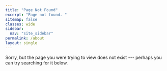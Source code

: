 ```yaml
---
title: "Page Not Found"
excerpt: "Page not found. "
sitemap: false
classes: wide
sidebar:
  nav: "site_sidebar"
permalink: /about
layout: single
---
```


Sorry, but the page you were trying to view does not exist --- perhaps you can try searching for it below.

<script>
  var GOOG_FIXURL_LANG = 'en';
  var GOOG_FIXURL_SITE = '{{ site.url }}'
</script>
<script src="https://linkhelp.clients.google.com/tbproxy/lh/wm/fixurl.js">
</script>
